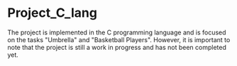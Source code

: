 # Project_C_lang
The project is implemented in the C programming language and is focused on the tasks "Umbrella" and "Basketball Players". However, it is important to note that the project is still a work in progress and has not been completed yet.
